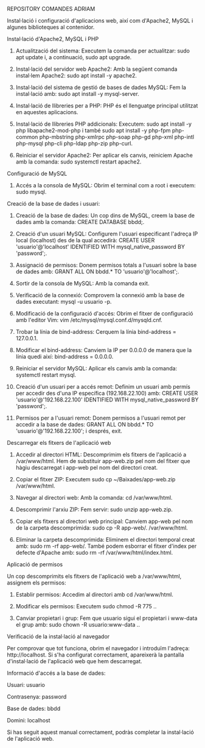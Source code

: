REPOSITORY COMANDES ADRIAM

Instal·lació i configuració d'aplicacions web, així com d'Apache2, MySQL i algunes biblioteques al contenidor.

Instal·lació d'Apache2, MySQL i PHP

1. Actualització del sistema: Executem la comanda per actualitzar: sudo apt update i, a continuació, sudo apt upgrade.


2. Instal·lació del servidor web Apache2: Amb la següent comanda instal·lem Apache2: sudo apt install -y apache2.


3. Instal·lació del sistema de gestió de bases de dades MySQL: Fem la instal·lació amb: sudo apt install -y mysql-server.


4. Instal·lació de llibreries per a PHP: PHP és el llenguatge principal utilitzat en aquestes aplicacions.


5. Instal·lació de llibreries PHP addicionals: Executem: sudo apt install -y php libapache2-mod-php i també sudo apt install -y php-fpm php-common php-mbstring php-xmlrpc php-soap php-gd php-xml php-intl php-mysql php-cli php-ldap php-zip php-curl.


6. Reiniciar el servidor Apache2: Per aplicar els canvis, reiniciem Apache amb la comanda: sudo systemctl restart apache2.



Configuració de MySQL

1. Accés a la consola de MySQL: Obrim el terminal com a root i executem: sudo mysql.



Creació de la base de dades i usuari:

1. Creació de la base de dades: Un cop dins de MySQL, creem la base de dades amb la comanda: CREATE DATABASE bbdd;.


2. Creació d'un usuari MySQL: Configurem l'usuari especificant l'adreça IP local (localhost) des de la qual accedirà: CREATE USER 'usuario'@'localhost' IDENTIFIED WITH mysql_native_password BY 'password';.


3. Assignació de permisos: Donem permisos totals a l'usuari sobre la base de dades amb: GRANT ALL ON bbdd.* TO 'usuario'@'localhost';.


4. Sortir de la consola de MySQL: Amb la comanda exit.


5. Verificació de la connexió: Comprovem la connexió amb la base de dades executant: mysql -u usuario -p.


6. Modificació de la configuració d'accés: Obrim el fitxer de configuració amb l'editor Vim: vim /etc/mysql/mysql.conf.d/mysqld.cnf.


7. Trobar la línia de bind-address: Cerquem la línia bind-address = 127.0.0.1.


8. Modificar el bind-address: Canviem la IP per 0.0.0.0 de manera que la línia quedi així: bind-address = 0.0.0.0.


9. Reiniciar el servidor MySQL: Aplicar els canvis amb la comanda: systemctl restart mysql.


10. Creació d'un usuari per a accés remot: Definim un usuari amb permís per accedir des d'una IP específica (192.168.22.100) amb: CREATE USER 'usuario'@'192.168.22.100' IDENTIFIED WITH mysql_native_password BY 'password';.


11. Permisos per a l'usuari remot: Donem permisos a l'usuari remot per accedir a la base de dades: GRANT ALL ON bbdd.* TO 'usuario'@'192.168.22.100'; i després, exit.



Descarregar els fitxers de l'aplicació web

1. Accedir al directori HTML: Descomprimim els fitxers de l'aplicació a /var/www/html. Hem de substituir app-web.zip pel nom del fitxer que hàgiu descarregat i app-web pel nom del directori creat.


2. Copiar el fitxer ZIP: Executem sudo cp ~/Baixades/app-web.zip /var/www/html.


3. Navegar al directori web: Amb la comanda: cd /var/www/html.


4. Descomprimir l'arxiu ZIP: Fem servir: sudo unzip app-web.zip.


5. Copiar els fitxers al directori web principal: Canviem app-web pel nom de la carpeta descomprimida: sudo cp -R app-web/. /var/www/html.


6. Eliminar la carpeta descomprimida: Eliminem el directori temporal creat amb: sudo rm -rf app-web/. També podem esborrar el fitxer d'index per defecte d'Apache amb: sudo rm -rf /var/www/html/index.html.



Aplicació de permisos

Un cop descomprimits els fitxers de l'aplicació web a /var/www/html, assignem els permisos:

1. Establir permisos: Accedim al directori amb cd /var/www/html.


2. Modificar els permisos: Executem sudo chmod -R 775 ..


3. Canviar propietari i grup: Fem que usuario sigui el propietari i www-data el grup amb: sudo chown -R usuario:www-data ..



Verificació de la instal·lació al navegador

Per comprovar que tot funciona, obrim el navegador i introduïm l'adreça: http://localhost. Si s'ha configurat correctament, apareixerà la pantalla d'instal·lació de l'aplicació web que hem descarregat.

Informació d'accés a la base de dades:

Usuari: usuario

Contrasenya: password

Base de dades: bbdd

Domini: localhost


Si has seguit aquest manual correctament, podràs completar la instal·lació de l'aplicació web.
